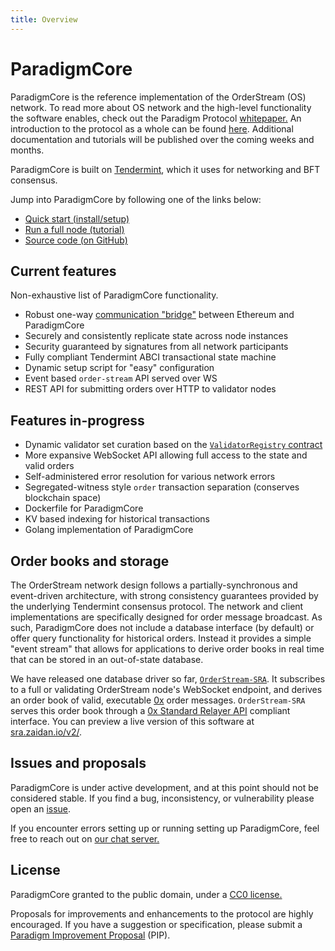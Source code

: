 ```yaml
---
title: Overview
---
```


# ParadigmCore

ParadigmCore is the reference implementation of the OrderStream (OS) network. To read more about OS network and the high-level functionality the software enables, check out the Paradigm Protocol [whitepaper.](https://paradigm.market/whitepaper) An introduction to the protocol as a whole can be found [here](/overview/). Additional documentation and tutorials will be published over the coming weeks and months.

ParadigmCore is built on [Tendermint](https://tendermint.com/), which it uses for networking and BFT consensus.

Jump into ParadigmCore by following one of the links below:
- [Quick start (install/setup)](./install.md)
- [Run a full node (tutorial)](./tutorial.md)
- [Source code (on GitHub)](https://github.com/ParadigmFoundation/ParadigmCore)

## Current features

Non-exhaustive list of ParadigmCore functionality.

- Robust one-way [communication "bridge"](https://github.com/ParadigmFoundation/ParadigmCore/blob/master/spec/ethereum-peg-spec.md) between Ethereum and ParadigmCore
- Securely and consistently replicate state across node instances
- Security guaranteed by signatures from all network participants
- Fully compliant Tendermint ABCI transactional state machine
- Dynamic setup script for "easy" configuration
- Event based `order-stream` API served over WS
- REST API for submitting orders over HTTP to validator nodes

## Features in-progress

- Dynamic validator set curation based on the [`ValidatorRegistry` contract](https://github.com/ParadigmFoundation/ParadigmContracts/blob/master/internal)
- More expansive WebSocket API allowing full access to the state and valid orders
- Self-administered error resolution for various network errors
- Segregated-witness style `order` transaction separation (conserves blockchain space)
- Dockerfile for ParadigmCore
- KV based indexing for historical transactions
- Golang implementation of ParadigmCore

## Order books and storage
The OrderStream network design follows a partially-synchronous and event-driven architecture, with strong consistency guarantees provided by the underlying Tendermint consensus protocol. The network and client implementations are specifically designed for order message broadcast. As such, ParadigmCore does not include a database interface (by default) or offer query functionality for historical orders. Instead it provides a simple "event stream" that allows for applications to derive order books in real time that can be stored in an out-of-state database.

We have released one database driver so far, [`OrderStream-SRA`](https://github.com/ParadigmFoundation/OrderStream-SRA). It subscribes to a full or validating OrderStream node's WebSocket endpoint, and derives an order book of valid, executable [0x](https://0x.org) order messages. `OrderStream-SRA` serves this order book through a [0x Standard Relayer API](https://github.com/0xProject/standard-relayer-api) compliant interface. You can preview a live version of this software at [sra.zaidan.io/v2/](https://sra.zaidan.io/v2/). 

## Issues and proposals
ParadigmCore is under active development, and at this point should not be considered stable. If you find a bug, inconsistency, or vulnerability please open an [issue](https://github.com/paradigmfoundation/paradigmcore/issues).

If you encounter errors setting up or running setting up ParadigmCore, feel free to reach out on [our chat server.](https://chat.paradigm.market/)

## License

ParadigmCore granted to the public domain, under a [CC0 license.](https://www.github.com/paradigmfoundation/paradigmcore/blob/master/LICENSE)

Proposals for improvements and enhancements to the protocol are highly encouraged. If you have a suggestion or specification, please submit a [Paradigm Improvement Proposal](https://github.com/paradigmfoundation/pips) (PIP). 